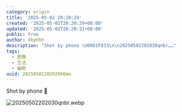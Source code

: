 ```yaml
---
category: origin
title: '2025-05-02 20:20:29'
created: '2025-05-02T20:20:29+08:00'
updated: '2025-05-02T20:20:31+08:00'
public: true
author: dkphhh
description: "Shot by phone \U0001F933\n\n20250502202030qnbr……"
tags:
  - 图像
  - 生活
  - 幽默
uuid: 2025050220202966mo
---
```


Shot by phone 🤳

![20250502202030qnbr.webp](https://img.dkphhh.me/20250502202030qnbr.webp)
